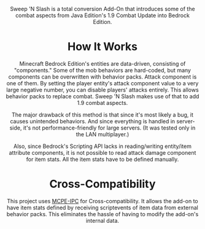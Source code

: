 <div align="center">
    <![Image](sweepnslash_logo.png)
</div>

Sweep 'N Slash is a total conversion Add-On that introduces some of the combat aspects from Java Edition's 1.9 Combat Update into Bedrock Edition.

# How It Works

Minecraft Bedrock Edition's entities are data-driven, consisting of "components." Some of the mob behaviors are hard-coded, but many components can be overwritten with behavior packs. Attack component is one of them.
By setting the player entity's attack component value to a very large negative number, you can disable players' attacks entirely. This allows behavior packs to replace combat. Sweep 'N Slash makes use of that to add 1.9 combat aspects.

The major drawback of this method is that since it's most likely a bug, it causes unintended behaviors. And since everything is handled in server-side, it's not performance-friendly for large servers. (It was tested only in the LAN multiplayer.)

Also, since Bedrock's Scripting API lacks in reading/writing entity/item attribute components, it is not possible to read attack damage component for item stats. All the item stats have to be defined manually.

# Cross-Compatibility

This project uses [MCPE-IPC](https://github.com/OmniacDev/MCBE-IPC) for Cross-compatibility. It allows the add-on to have item stats defined by receiving scriptevents of item data from external behavior packs. This eliminates the hassle of having to modify the add-on's internal data.
